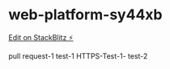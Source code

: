 # web-platform-sy44xb

[Edit on StackBlitz ⚡️](https://stackblitz.com/edit/web-platform-sy44xb)

pull request-1 test-1 HTTPS-Test-1- test-2
